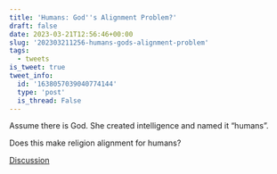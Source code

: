 ```yaml
---
title: 'Humans: God''s Alignment Problem?'
draft: false
date: 2023-03-21T12:56:46+00:00
slug: '202303211256-humans-gods-alignment-problem'
tags:
  - tweets
is_tweet: true
tweet_info:
  id: '1638057039040774144'
  type: 'post'
  is_thread: False
---
```




Assume there is God. She created intelligence and named it “humans”. 

Does this make religion alignment for humans?

[Discussion](https://x.com/sytelus/status/1638057039040774144)
